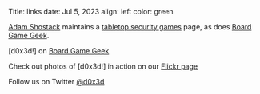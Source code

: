 Title: links
date: Jul 5, 2023
align: left
color: green

[Adam Shostack](http://www.homeport.org/~adam/) maintains a [tabletop security games](http://www.homeport.org/~adam/games.html) page, as does [Board Game Geek](http://boardgamegeek.com/boardgamefamily/20584/hackers).

[d0x3d!] on [Board Game Geek](http://boardgamegeek.com/boardgame/134274/d0x3d)

Check out photos of [d0x3d!] in action on our [Flickr page](http://www.flickr.com/photos/tabletopsecurity)

Follow us on Twitter [@d0x3d](https://twitter.com/d0x3d)
